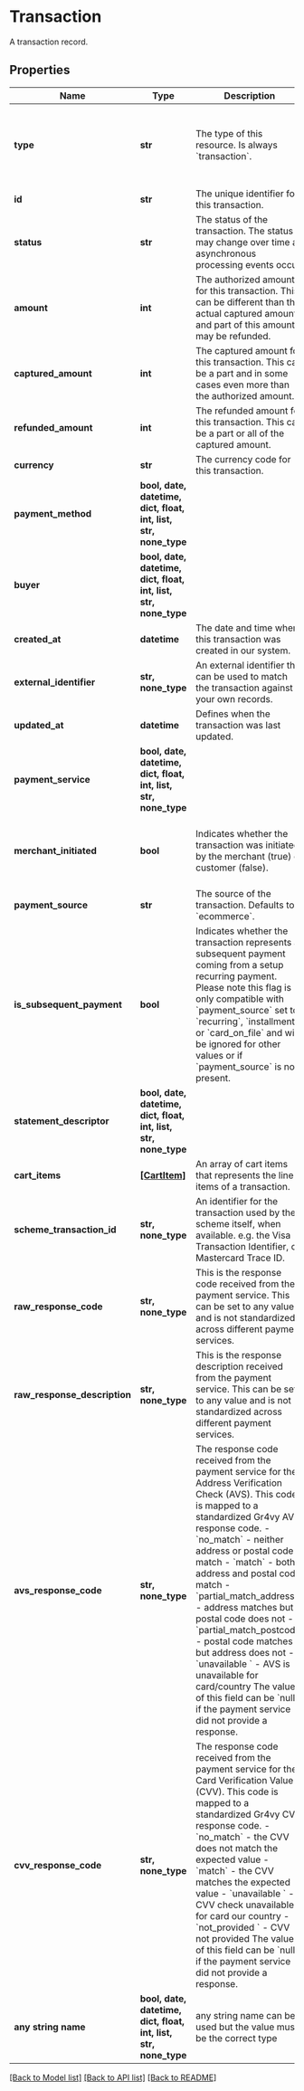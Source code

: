 # Transaction

A transaction record.

## Properties
Name | Type | Description | Notes
------------ | ------------- | ------------- | -------------
**type** | **str** | The type of this resource. Is always &#x60;transaction&#x60;. | [optional]  if omitted the server will use the default value of "transaction"
**id** | **str** | The unique identifier for this transaction. | [optional] 
**status** | **str** | The status of the transaction. The status may change over time as asynchronous  processing events occur. | [optional] 
**amount** | **int** | The authorized amount for this transaction. This can be different than the actual captured amount and part of this amount may be refunded. | [optional] 
**captured_amount** | **int** | The captured amount for this transaction. This can be a part and in some cases even more than the authorized amount. | [optional] 
**refunded_amount** | **int** | The refunded amount for this transaction. This can be a part or all of the captured amount. | [optional] 
**currency** | **str** | The currency code for this transaction. | [optional] 
**payment_method** | **bool, date, datetime, dict, float, int, list, str, none_type** |  | [optional] 
**buyer** | **bool, date, datetime, dict, float, int, list, str, none_type** |  | [optional] 
**created_at** | **datetime** | The date and time when this transaction was created in our system. | [optional] 
**external_identifier** | **str, none_type** | An external identifier that can be used to match the transaction against your own records. | [optional] 
**updated_at** | **datetime** | Defines when the transaction was last updated. | [optional] 
**payment_service** | **bool, date, datetime, dict, float, int, list, str, none_type** |  | [optional] 
**merchant_initiated** | **bool** | Indicates whether the transaction was initiated by the merchant (true) or customer (false). | [optional]  if omitted the server will use the default value of False
**payment_source** | **str** | The source of the transaction. Defaults to &#x60;ecommerce&#x60;. | [optional] 
**is_subsequent_payment** | **bool** | Indicates whether the transaction represents a subsequent payment coming from a setup recurring payment. Please note this flag is only compatible with &#x60;payment_source&#x60; set to &#x60;recurring&#x60;, &#x60;installment&#x60;, or &#x60;card_on_file&#x60; and will be ignored for other values or if &#x60;payment_source&#x60; is not present. | [optional]  if omitted the server will use the default value of False
**statement_descriptor** | **bool, date, datetime, dict, float, int, list, str, none_type** |  | [optional] 
**cart_items** | [**[CartItem]**](CartItem.md) | An array of cart items that represents the line items of a transaction. | [optional] 
**scheme_transaction_id** | **str, none_type** | An identifier for the transaction used by the scheme itself, when available.  e.g. the Visa Transaction Identifier, or Mastercard Trace ID. | [optional]  if omitted the server will use the default value of "null"
**raw_response_code** | **str, none_type** | This is the response code received from the payment service. This can be set to any value and is not standardized across different payment services. | [optional] 
**raw_response_description** | **str, none_type** | This is the response description received from the payment service. This can be set to any value and is not standardized across different payment services. | [optional] 
**avs_response_code** | **str, none_type** | The response code received from the payment service for the Address Verification Check (AVS). This code is mapped to a standardized Gr4vy AVS response code.  - &#x60;no_match&#x60; - neither address or postal code match - &#x60;match&#x60; - both address and postal code match - &#x60;partial_match_address&#x60; - address matches but postal code does not - &#x60;partial_match_postcode&#x60; - postal code matches but address does not - &#x60;unavailable &#x60; - AVS is unavailable for card/country  The value of this field can be &#x60;null&#x60; if the payment service did not provide a response. | [optional] 
**cvv_response_code** | **str, none_type** | The response code received from the payment service for the Card Verification Value (CVV). This code is mapped to a standardized Gr4vy CVV response code.  - &#x60;no_match&#x60; - the CVV does not match the expected value - &#x60;match&#x60; - the CVV matches the expected value - &#x60;unavailable &#x60; - CVV check unavailable for card our country - &#x60;not_provided &#x60; - CVV not provided  The value of this field can be &#x60;null&#x60; if the payment service did not provide a response. | [optional] 
**any string name** | **bool, date, datetime, dict, float, int, list, str, none_type** | any string name can be used but the value must be the correct type | [optional]

[[Back to Model list]](../README.md#documentation-for-models) [[Back to API list]](../README.md#documentation-for-api-endpoints) [[Back to README]](../README.md)


